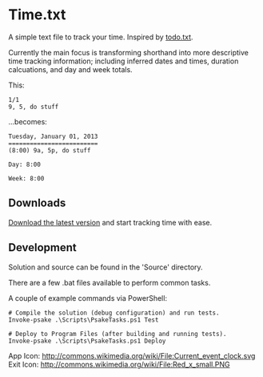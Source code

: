 # Time.txt #

A simple text file to track your time.  Inspired by [todo.txt](http://todotxt.com/).

Currently the main focus is transforming shorthand into more descriptive time tracking information; including inferred dates and times, duration calcuations, and day and week totals.

This:

	1/1
	9, 5, do stuff

...becomes:

	Tuesday, January 01, 2013
	=========================
	(8:00) 9a, 5p, do stuff

	Day: 8:00

	Week: 8:00

## Downloads ##

[Download the latest version](downloads) and start tracking time with ease.

## Development ##

Solution and source can be found in the 'Source' directory.

There are a few .bat files available to perform common tasks.

A couple of example commands via PowerShell:

	# Compile the solution (debug configuration) and run tests.
	Invoke-psake .\Scripts\PsakeTasks.ps1 Test

	# Deploy to Program Files (after building and running tests).
	Invoke-psake .\Scripts\PsakeTasks.ps1 Deploy

App Icon: http://commons.wikimedia.org/wiki/File:Current_event_clock.svg
Exit Icon: http://commons.wikimedia.org/wiki/File:Red_x_small.PNG
